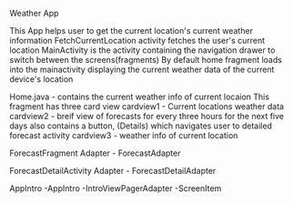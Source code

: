 Weather App

This App helps user to get the current location's current weather information FetchCurrentLocation activity fetches the user's current location MainActivity is the activity containing the navigation drawer to switch between the screens(fragments) By default home fragment loads into the mainactivity displaying the current weather data of the current device's location

Home.java - contains the current weather info of current locaion This fragment has three card view cardview1 - Current locations weather data cardview2 - breif view of forecasts for every three hours for the next five days also contains a button, (Details) which navigates user to detailed forecast activity cardview3 - weather info of current location

ForecastFragment Adapter - ForecastAdapter

ForecastDetailActivity Adapter - ForecastDetailAdapter

AppIntro -AppIntro -IntroViewPagerAdapter -ScreenItem
